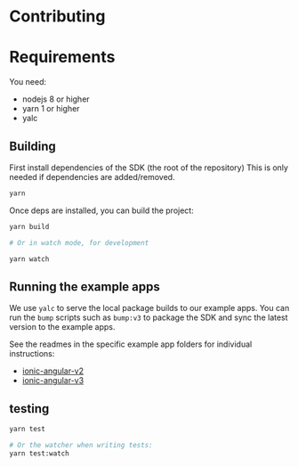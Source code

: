 # Contributing

# Requirements

You need:

- nodejs 8 or higher
- yarn 1 or higher
- yalc

## Building

First install dependencies of the SDK (the root of the repository)
This is only needed if dependencies are added/removed.

```sh
yarn
```

Once deps are installed, you can build the project:

```sh
yarn build

# Or in watch mode, for development

yarn watch
```

## Running the example apps

We use `yalc` to serve the local package builds to our example apps. You can run the `bump` scripts such as `bump:v3` to package the SDK and sync the latest version to the example apps.

See the readmes in the specific example app folders for individual instructions:

- [ionic-angular-v2](example/ionic-angular-v2/README.md)
- [ionic-angular-v3](example/ionic-angular-v3/README.md)

## testing

```sh
yarn test

# Or the watcher when writing tests:
yarn test:watch
```
